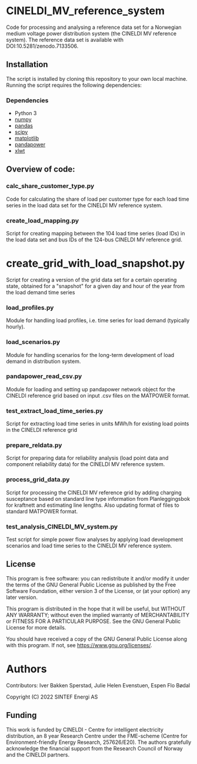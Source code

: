 # CINELDI_MV_reference_system
Code for processing and analysing a reference data set for a Norwegian medium voltage power distribution system (the CINELDI MV reference system). The reference data set is available with DOI:10.5281/zenodo.7133506.

## Installation
The script is installed by cloning this repository to your own local machine.
Running the script requires the following dependencies:

### Dependencies
* Python 3
* [numpy](https://numpy.org/)
* [pandas](https://pandas.pydata.org/pandas-docs/stable/index.html#)
* [scipy](https://scipy.org)
* [matplotlib](https://matplotlib.org/)
* [pandapower](https://www.pandapower.org/)
* [xlwt](https://pypi.org/project/xlwt/) 


## Overview of code: 

### calc_share_customer_type.py
Code for calculating the share of load per customer type for each load time series in the load data set for the CINELDI MV reference system.

### create_load_mapping.py
Script for creating mapping between the 104 load time series (load IDs) in the load data set and bus IDs of the 124-bus CINELDI MV reference grid.

# create_grid_with_load_snapshot.py
Script for creating a version of the grid data set for a certain operating state, obtained for a "snapshot" for a given day and hour of the year from the load demand time series

### load_profiles.py
Module for handling load profiles, i.e. time series for load demand (typically hourly).

### load_scenarios.py
Module for handling scenarios for the long-term development of load demand in distribution system.

### pandapower_read_csv.py
Module for loading and setting up pandapower network object for the CINELDI reference grid based on input .csv files on the MATPOWER format.

### test_extract_load_time_series.py
Script for extracting load time series in units MWh/h for existing load points in the CINELDI reference grid

### prepare_reldata.py
Script for preparing data for reliability analysis (load point data and component reliability data) 
for the CINELDI MV reference system.

### process_grid_data.py
Script for processing the CINELDI MV reference grid by adding charging susceptance based on standard line type information from Planleggingsbok for kraftnett and estimating line lengths. Also updating format of files to standard MATPOWER format.

### test_analysis_CINELDI_MV_system.py
Test script for simple power flow analyses by applying load development scenarios and 
load time series to the CINELDI MV reference system.


## License
This program is free software: you can redistribute it and/or modify
it under the terms of the GNU General Public License as published by
the Free Software Foundation, either version 3 of the License, or
(at your option) any later version.

This program is distributed in the hope that it will be useful,
but WITHOUT ANY WARRANTY; without even the implied warranty of
MERCHANTABILITY or FITNESS FOR A PARTICULAR PURPOSE.  See the
GNU General Public License for more details.

You should have received a copy of the GNU General Public License
along with this program.  If not, see <https://www.gnu.org/licenses/>.

# Authors
Contributors: Iver Bakken Sperstad, Julie Helen Evenstuen, Espen Flo Bødal

Copyright (C) 2022 SINTEF Energi AS

## Funding
This work is funded by CINELDI - Centre for intelligent electricity distribution, an 8 year Research Centre under the FME-scheme (Centre for Environment-friendly Energy Research, 257626/E20). The authors gratefully acknowledge the financial support from the Research Council of Norway and the CINELDI partners.
